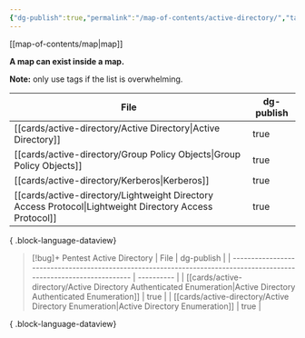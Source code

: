 ```yaml
---
{"dg-publish":true,"permalink":"/map-of-contents/active-directory/","tags":["map"]}
---
```


[[map-of-contents/map\|map]]

**A map can exist inside a map.**

**Note:** only use tags if the list is overwhelming.

| File                                                                                                       | dg-publish |
| ---------------------------------------------------------------------------------------------------------- | ---------- |
| [[cards/active-directory/Active Directory\|Active Directory]]                                           | true       |
| [[cards/active-directory/Group Policy Objects\|Group Policy Objects]]                                   | true       |
| [[cards/active-directory/Kerberos\|Kerberos]]                                                           | true       |
| [[cards/active-directory/Lightweight Directory Access Protocol\|Lightweight Directory Access Protocol]] | true       |

{ .block-language-dataview}

> [!bug]+ Pentest Active Directory
>  | File                                                                                                                 | dg-publish |
> | -------------------------------------------------------------------------------------------------------------------- | ---------- |
> | [[cards/active-directory/Active Directory Authenticated Enumeration\|Active Directory Authenticated Enumeration]] | true       |
> | [[cards/active-directory/Active Directory Enumeration\|Active Directory Enumeration]]                             | true       |
> 
{ .block-language-dataview}

